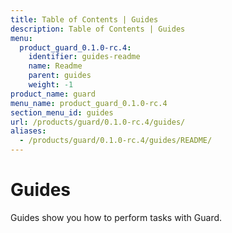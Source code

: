 ```yaml
---
title: Table of Contents | Guides
description: Table of Contents | Guides
menu:
  product_guard_0.1.0-rc.4:
    identifier: guides-readme
    name: Readme
    parent: guides
    weight: -1
product_name: guard
menu_name: product_guard_0.1.0-rc.4
section_menu_id: guides
url: /products/guard/0.1.0-rc.4/guides/
aliases:
  - /products/guard/0.1.0-rc.4/guides/README/
---
```


# Guides

Guides show you how to perform tasks with Guard.